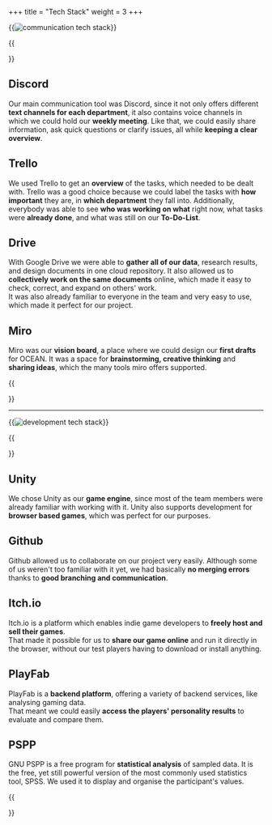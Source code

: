 +++
title = "Tech Stack"
weight = 3
+++

{{<image src="TechStackComTranparent.png" alt="communication tech stack">}}



{{<section title="Communication, Organisation">}}

## Discord
Our main communication tool was Discord, since it not only offers different **text channels for each department**, it also
contains voice channels in which we could hold our **weekly meeting**. Like that, we could easily share information, ask quick
questions or clarify issues, all while **keeping a clear overview**.

## Trello
We used Trello to get an **overview** of the tasks, which needed to be dealt with. Trello was a good choice because we could label
the tasks with **how important** they are, in **which department** they fall into. Additionally, everybody was able to see **who was
working on what** right now, what tasks were **already done**, and what was still on our **To-Do-List**.

## Drive
With Google Drive we were able to **gather all of our data**, research results, and design documents in one cloud repository.
It also allowed us to **collectively work on the same documents** online, which made it easy to check, correct, and expand on others'
work. \
It was also already familiar to everyone in the team and very easy to use, which made it perfect for our project.

## Miro
Miro was our **vision board**, a place where we could design our **first drafts** for OCEAN. It was a space for **brainstorming,
creative thinking** and **sharing ideas**, which the many tools miro offers supported.

{{</section>}}

---

{{<image src="TechStackDevTransparent.png" alt="development tech stack">}}

{{<section title="Development">}}

## Unity
We chose Unity as our **game engine**, since most of the team members were already familiar with working with it. Unity also
supports development for **browser based games**, which was perfect for our purposes.

## Github
Github allowed us to collaborate on our project very easily. Although some of us weren't too familiar with it
yet, we had basically **no merging errors** thanks to **good branching and communication**.

## Itch.io
Itch.io is a platform which enables indie game developers to **freely host and sell their games**. \
That made it possible for us to **share our game online** and run it directly in the browser, without our test players
having to download or install anything.

## PlayFab
PlayFab is a **backend platform**, offering a variety of backend services, like analysing gaming data. \
That meant we could easily **access the players' personality results** to evaluate and compare them.

## PSPP
GNU PSPP is a free program for **statistical analysis** of sampled data. It is the free, yet still powerful version of the
most commonly used statistics tool, SPSS. We used it to display and organise the participant's values.

{{</section>}}



